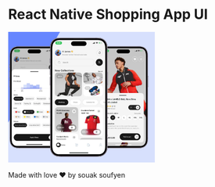 # React Native Shopping App UI

<!-- <img src="./scrennshots//1.png" width="300"/>
<img src="./scrennshots//2.png" width="300"/>
<img src="./scrennshots//3.png" width="300"/> -->


<img src="./scrennshots//thumbnail.png" width="300"/>

Made with love ♥️ by souak soufyen